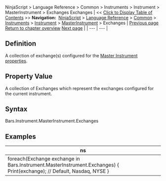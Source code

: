 ﻿
NinjaScript \> Language Reference \> Common \> Instruments \> Instrument \> MasterInstrument \> Exchanges
Exchanges
| \<\< [Click to Display Table of Contents](exchanges.md) \>\> **Navigation:**     [NinjaScript](ninjascript.md) \> [Language Reference](language_reference_wip.md) \> [Common](common.md) \> [Instruments](instruments_ninjascript.md) \> [Instrument](instrument.md) \> [MasterInstrument](masterinstrument.md) \> Exchanges | [Previous page](dividends.md) [Return to chapter overview](masterinstrument.md) [Next page](formatprice.md) |
| --- | --- |
## Definition
A collection of exchange(s) configured for the [Master Instrument properties](editing_instruments.md).
## 
## Property Value
A collection of Exchanges which represent the exchanges configured for the current instrument.
 
## Syntax
Bars.Instrument.MasterInstrument.Exchanges
## 
## Examples
| ns |
| --- |
| foreach(Exchange exchange in Bars.Instrument.MasterInstrument.Exchanges) {  Print(exchange); // Default, Nasdaq, NYSE } |

